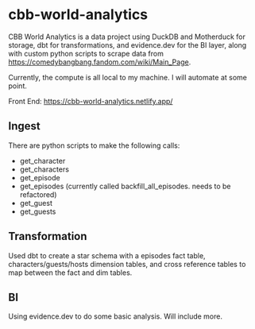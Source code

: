 # cbb-world-analytics

CBB World Analytics is a data project using DuckDB and Motherduck for storage, dbt for transformations, and evidence.dev for the BI layer, along with custom python scripts to scrape data from https://comedybangbang.fandom.com/wiki/Main_Page. 

Currently, the compute is all local to my machine. I will automate at some point. 

Front End: https://cbb-world-analytics.netlify.app/

## Ingest

There are python scripts to make the following calls:
* get_character
* get_characters
* get_episode
* get_episodes (currently called backfill_all_episodes. needs to be refactored)
* get_guest
* get_guests

## Transformation

Used dbt to create a star schema with a episodes fact table, characters/guests/hosts dimension tables, and cross reference tables to map between the fact and dim tables.

## BI

Using evidence.dev to do some basic analysis. Will include more.


